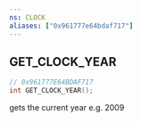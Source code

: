 ```yaml
---
ns: CLOCK
aliases: ["0x961777e64bdaf717"]
---
```

## GET_CLOCK_YEAR

```c
// 0x961777E64BDAF717
int GET_CLOCK_YEAR();
```

gets the current year e.g. 2009

